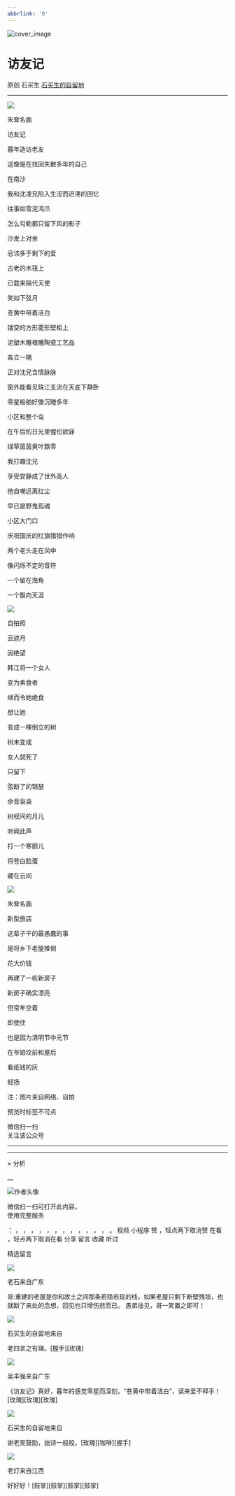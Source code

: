 ```yaml
---
abbrlink: '0'
---
```

![cover_image](https://mmbiz.qpic.cn/sz_mmbiz_jpg/hVNLue76Eh8jsoun5WGE9icuHcE0L8KNmiccfIpHeOfUHaFfAHwydREF149vr58pHhmyV0eBfDmWWpdm4vh06ccw/0?wx_fmt=jpeg)

#  访友记

原创  石买生  [ 石买生的自留地 ](javascript:void\(0\);)

__ _ _ _ _

![](https://mmbiz.qpic.cn/sz_mmbiz_jpg/hVNLue76Eh8jsoun5WGE9icuHcE0L8KNm3U1qSPBGo1GRbeRdPsSQjcXlSn9Kg1WALGSjglv9uWUlDfHzuEmL5A/640?wx_fmt=jpeg)

朱耷名画

  

访友记

暮年造访老友

这像是在找回失散多年的自己

在南沙

我和沈凌兄陷入生涩而迟滞的回忆

往事如雪泥鸿爪

怎么勾勒都只留下风的影子

沙发上对坐

忌讳多于剩下的爱

古老的木筏上

已载来隔代天使

笑如下弦月

苍黄中带着洁白

镂空的方形菱形壁柜上

泥塑木雕根雕陶瓷工艺品

各立一隅

正对沈兄含情脉脉

窗外能看见珠江支流在天底下静卧

零星船舶好像沉睡多年

小区和整个岛

在午后的日光里惺忪欲寐

绿草茵茵黄叶飘零

我打趣沈兄

享受安静成了世外高人

他自嘲远离红尘

早已是野鬼孤魂

小区大门口

庆祝国庆的红旗猎猎作响

两个老头走在风中

像闪烁不定的音符

一个留在海角

一个飘向天涯

![](https://mmbiz.qpic.cn/sz_mmbiz_jpg/hVNLue76Eh8jsoun5WGE9icuHcE0L8KNm3CIqebqZBBxjnpltibWgkribic2O5djnw02ZalIehw3bSjaMKgvYTWarA/640?wx_fmt=jpeg)

自拍照

云遮月

因绝望

韩江将一个女人

变为素食者

继而令她绝食

想让她

变成一棵倒立的树

树未变成

女人就死了

只留下

弦断了的锦瑟

余音袅袅

树杈间的月儿

听闻此声

打一个寒颤儿

将苍白脸蛋

藏在云间

![](https://mmbiz.qpic.cn/sz_mmbiz_jpg/hVNLue76Eh8jsoun5WGE9icuHcE0L8KNmJHg7Z5cXGGX43QT0wQPq2dcsumcWO87oItQTsyYpc6O0msG4Bmy4hg/640?wx_fmt=jpeg)

朱耷名画

  

新型旅店

这辈子干的最愚蠢的事

是将乡下老屋推倒

花大价钱

再建了一栋新房子

新房子确实漂亮

但常年空着

即使住

也是因为清明节中元节

在爷娘坟前和屋后

看纸钱的灰

轻扬

  

  

注：图片来自网络、自拍

预览时标签不可点

微信扫一扫  
关注该公众号





****



****



×  分析

__

![作者头像](http://mmbiz.qpic.cn/mmbiz_png/hVNLue76EhibricgkQZeT964ria54dgJkqVBX9ibyvn7PmGOltlupHdVshOibeQZDSypqiaIBNKdw8cwXfXfBZkPVgVg/0?wx_fmt=png)

微信扫一扫可打开此内容，  
使用完整服务

：  ，  ，  ，  ，  ，  ，  ，  ，  ，  ，  ，  ，  。  视频  小程序  赞  ，轻点两下取消赞  在看  ，轻点两下取消在看
分享  留言  收藏  听过

精选留言

![](http://wx.qlogo.cn/mmopen/Tk1iciaI19LTbGwT9QLJXdZ7KuqBwe4wnvDxI2oaRZ9cgdkUSDhW7icDLqPrWib2KPTia1qSslgrrdlvOU18ZWfVd5DTzOo2jlAAm0qTAfnIoVic2ZG6S41IWjhjIkyBYk8M4r/64)

老石来自广东

哥:重建的老屋是你和故土之间那条若隐若现的线，如果老屋只剩下断壁残垣，也就断了来处的念想，回见也只增伤悲而已。 愚弟拙见，哥一笑置之即可！

![](http://wx.qlogo.cn/mmhead/Q3auHgzwzM4ELPv9zSiaIDouClt0fOcfibXKFibPXptvGvnLVF6qUCyQg/64)

石买生的自留地来自

老四言之有理。[握手][玫瑰]

![](http://wx.qlogo.cn/mmopen/0csZtXb7CRWfKb2ib2riaRcHiaQdvbBFSo5XzgvJrfjPJqNiaicTNroH1HOWI7wMyLsqSDor6UK81ck8ibgnPenTwzA2ukl0oRQrMp/64)

吴丰强来自广东

《访友记》真好，暮年的感觉零星而深刻，“苍黄中带着洁白”，读来爱不释手！[玫瑰][玫瑰][玫瑰]

![](http://wx.qlogo.cn/mmhead/Q3auHgzwzM4ELPv9zSiaIDouClt0fOcfibXKFibPXptvGvnLVF6qUCyQg/64)

石买生的自留地来自

谢老吴鼓励，拙诗一般般。[玫瑰][咖啡][握手]

![](http://wx.qlogo.cn/mmopen/Qt20qX8fhAU3VFPGqAic06WC0ugQ8sbgD65r4QoeOFfiaDFOJWMa11ibOQuQojZQerxXMye7NA7RGVLz45iaf24Uiaibib4ia8Zjlvey/64)

老灯来自江西

好好好！[鼓掌][鼓掌][鼓掌][鼓掌]

